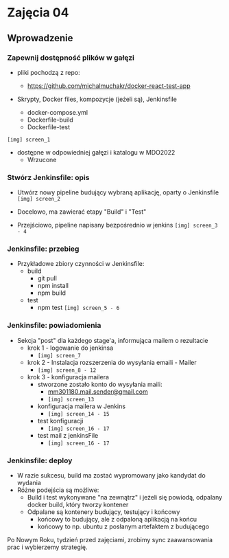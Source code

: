 # Zajęcia 04

## Wprowadzenie

### Zapewnij dostępność plików w gałęzi
* pliki pochodzą z repo: 
  * https://github.com/michalmuchakr/docker-react-test-app
  

* Skrypty, Docker files, kompozycje (jeżeli są), Jenkinsfile
  * docker-compose.yml
  * Dockerfile-build
  * Dockerfile-test
  
`[img] screen_1`

* dostępne w odpowiedniej gałęzi i katalogu w MDO2022
  * Wrzucone 

### Stwórz Jenkinsfile: opis
* Utwórz nowy pipeline budujący wybraną aplikację, oparty o Jenkinsfile
`[img] screen_2`

* Docelowo, ma zawierać etapy "Build" i "Test"
* Przejściowo, pipeline napisany bezpośrednio w jenkins
  `[img] screen_3 - 4`

### Jenkinsfile: przebieg
* Przykładowe zbiory czynności w Jenkinsfile:
    * build
        * git pull
        * npm install
        * npm build
    * test
        * npm test
`[img] screen_5 - 6`

### Jenkinsfile: powiadomienia
* Sekcja "post" dla każdego stage'a, informująca mailem o rezultacie
    * krok 1 - logowanie do jenkinsa
      * `[img] screen_7`
    * krok 2 - Instalacja rozszerzenia do wysyłania emaili - Mailer
      * `[img] screen_8 - 12`
    * krok 3 - konfiguracja mailera
      * stworzone zostało konto do wysyłania maili:
        * mm301180.mail.sender@gmail.com
        * `[img] screen_13`
      * konfiguracja mailera w Jenkins
        * `[img] screen_14 - 15`
      * test konfiguracji
        * `[img] screen_16 - 17`
      * test mail z jenkinsFile
          * `[img] screen_16 - 17`

### Jenkinsfile: deploy
* W razie sukcesu, build ma zostać wypromowany jako kandydat do wydania
* Różne podejścia są możliwe:
    * Build i test wykonywane "na zewnątrz" i jeżeli się powiodą, odpalany docker build, który tworzy kontener
    * Odpalane są kontenery budujący, testujący i końcowy
        * końcowy to budujący, ale z odpaloną aplikacją na końcu
        * końcowy to np. ubuntu z posłanym artefaktem z budującego

Po Nowym Roku, tydzień przed zajęciami, zrobimy sync zaawansowania prac i wybierzemy strategię.

